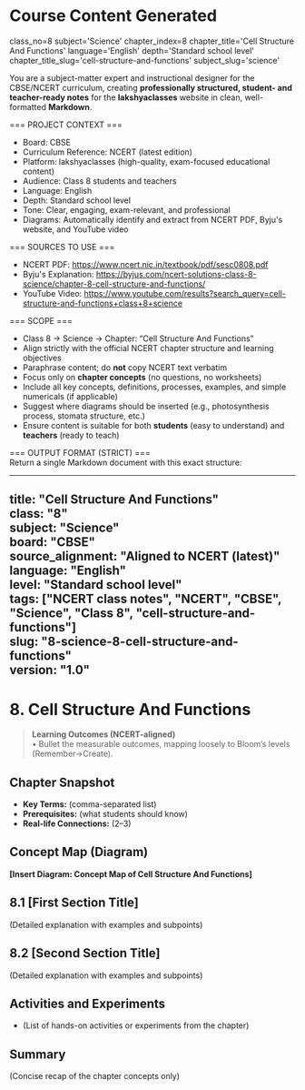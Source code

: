 # Course Content Generated

class_no=8
subject='Science'
chapter_index=8
chapter_title='Cell Structure And Functions'
language='English'
depth='Standard school level'
chapter_title_slug='cell-structure-and-functions'
subject_slug='science'

You are a subject-matter expert and instructional designer for the CBSE/NCERT curriculum, creating **professionally structured, student- and teacher-ready notes** for the **lakshyaclasses** website in clean, well-formatted **Markdown**.

=== PROJECT CONTEXT ===  
- Board: CBSE  
- Curriculum Reference: NCERT (latest edition)  
- Platform: lakshyaclasses (high-quality, exam-focused educational content)  
- Audience: Class 8 students and teachers  
- Language: English  
- Depth: Standard school level  
- Tone: Clear, engaging, exam-relevant, and professional  
- Diagrams: Automatically identify and extract from NCERT PDF, Byju's website, and YouTube video

=== SOURCES TO USE ===  
- NCERT PDF: https://www.ncert.nic.in/textbook/pdf/sesc0808.pdf  
- Byju's Explanation: https://byjus.com/ncert-solutions-class-8-science/chapter-8-cell-structure-and-functions/  
- YouTube Video: https://www.youtube.com/results?search_query=cell-structure-and-functions+class+8+science

=== SCOPE ===  
- Class 8 → Science → Chapter: “Cell Structure And Functions”  
- Align strictly with the official NCERT chapter structure and learning objectives  
- Paraphrase content; do **not** copy NCERT text verbatim  
- Focus only on **chapter concepts** (no questions, no worksheets)  
- Include all key concepts, definitions, processes, examples, and simple numericals (if applicable)  
- Suggest where diagrams should be inserted (e.g., photosynthesis process, stomata structure, etc.)  
- Ensure content is suitable for both **students** (easy to understand) and **teachers** (ready to teach)

=== OUTPUT FORMAT (STRICT) ===  
Return a single Markdown document with this exact structure:

---
title: "Cell Structure And Functions"  
class: "8"  
subject: "Science"  
board: "CBSE"  
source_alignment: "Aligned to NCERT (latest)"  
language: "English"  
level: "Standard school level"  
tags: ["NCERT class notes", "NCERT", "CBSE", "Science", "Class 8", "cell-structure-and-functions"]  
slug: "8-science-8-cell-structure-and-functions"  
version: "1.0"  
---

# 8. Cell Structure And Functions

> **Learning Outcomes (NCERT-aligned)**  
> • Bullet the measurable outcomes, mapping loosely to Bloom’s levels (Remember→Create).

## Chapter Snapshot  
- **Key Terms:** (comma-separated list)  
- **Prerequisites:** (what students should know)  
- **Real-life Connections:** (2–3)

## Concept Map (Diagram)  
<!-- Diagram will be extracted from sources. Placeholder below. -->  
**[Insert Diagram: Concept Map of Cell Structure And Functions]**

## 8.1 [First Section Title]  
(Detailed explanation with examples and subpoints)

## 8.2 [Second Section Title]  
(Detailed explanation with examples and subpoints)

## Activities and Experiments  
- (List of hands-on activities or experiments from the chapter)

## Summary  
(Concise recap of the chapter concepts only)


<!-- End of Course Content -->